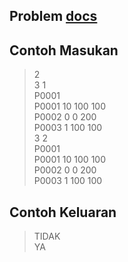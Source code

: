 ## Problem [docs](https://tlx.toki.id/courses/competitive/chapters/01/problems/A)
## Contoh Masukan
>2\
>3 1\
>P0001\
>P0001 10 100 100\
>P0002 0 0 200\
>P0003 1 100 100\
>3 2\
>P0001\
>P0001 10 100 100\
>P0002 0 0 200\
>P0003 1 100 100

## Contoh Keluaran
>TIDAK\
>YA